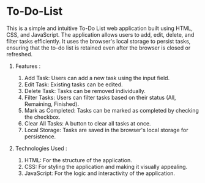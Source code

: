 # To-Do-List
  This is a simple and intuitive To-Do List web application built using HTML, CSS, and JavaScript. The application allows users to add, edit, delete, and filter tasks efficiently. It uses the browser's local storage to persist tasks, ensuring that the to-do list is retained even after the browser is closed or refreshed.

1. Features :
   1) Add Task: Users can add a new task using the input field.
   2) Edit Task: Existing tasks can be edited.
   3) Delete Task: Tasks can be removed individually.
   4) Filter Tasks: Users can filter tasks based on their status (All, Remaining, Finished).
   5) Mark as Completed: Tasks can be marked as completed by checking the checkbox.
   6) Clear All Tasks: A button to clear all tasks at once.
   7) Local Storage: Tasks are saved in the browser's local storage for persistence.

2. Technologies Used :
   1) HTML: For the structure of the application.
   2) CSS: For styling the application and making it visually appealing.
   3) JavaScript: For the logic and interactivity of the application.
